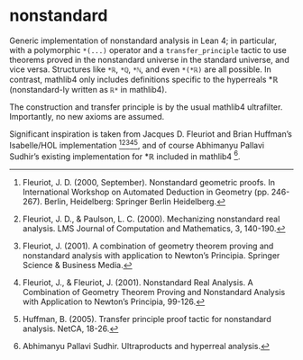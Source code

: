 # nonstandard

Generic implementation of nonstandard analysis in Lean 4; in particular, with a polymorphic `*(...)` operator and a `transfer_principle` tactic to use theorems proved in the nonstandard universe in the standard universe, and vice versa. Structures like `*ℝ`, `*ℚ`, `*ℕ`, and even `*(*ℝ)` are all possible. In contrast, mathlib4 only includes definitions specific to the hyperreals $\ast\mathbb{R}$ (nonstandard-ly written as `ℝ*` in mathlib4).

The construction and transfer principle is by the usual mathlib4 ultrafilter. Importantly, no new axioms are assumed.

Significant inspiration is taken from Jacques D. Fleuriot and Brian Huffman’s Isabelle/HOL implementation [^1][^2][^3][^4][^5], and of course Abhimanyu Pallavi Sudhir’s existing implementation for $\ast\mathbb{R}$ included in mathlib4 [^6].

[^1]: Fleuriot, J. D. (2000, September). Nonstandard geometric proofs. In International Workshop on Automated Deduction in Geometry (pp. 246-267). Berlin, Heidelberg: Springer Berlin Heidelberg.
[^2]: Fleuriot, J. D., & Paulson, L. C. (2000). Mechanizing nonstandard real analysis. LMS Journal of Computation and Mathematics, 3, 140-190.
[^3]: Fleuriot, J. (2001). A combination of geometry theorem proving and nonstandard analysis with application to Newton’s Principia. Springer Science & Business Media.
[^4]: Fleuriot, J., & Fleuriot, J. (2001). Nonstandard Real Analysis. A Combination of Geometry Theorem Proving and Nonstandard Analysis with Application to Newton’s Principia, 99-126.
[^5]: Huffman, B. (2005). Transfer principle proof tactic for nonstandard analysis. NetCA, 18-26.
[^6]: Abhimanyu Pallavi Sudhir. Ultraproducts and hyperreal analysis.
